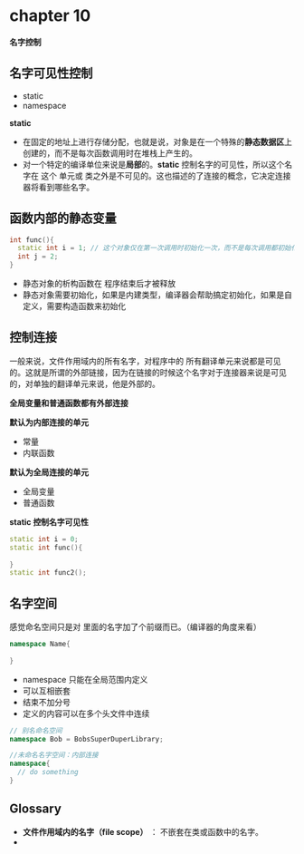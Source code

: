 # chapter 10

**名字控制**



## 名字可见性控制

* static
* namespace



**static**

* 在固定的地址上进行存储分配，也就是说，对象是在一个特殊的**静态数据区**上创建的，而不是每次函数调用时在堆栈上产生的。
* 对一个特定的编译单位来说是**局部**的。**static** 控制名字的可见性，所以这个名字在 这个 单元或 类之外是不可见的。这也描述的了连接的概念，它决定连接器将看到哪些名字。



## 函数内部的静态变量

```c++
int func(){
  static int i = 1; // 这个对象仅在第一次调用时初始化一次，而不是每次调用都初始化
  int j = 2;
}
```

* 静态对象的析构函数在 程序结束后才被释放
* 静态对象需要初始化，如果是内建类型，编译器会帮助搞定初始化，如果是自定义，需要构造函数来初始化



## 控制连接

一般来说，文件作用域内的所有名字，对程序中的 所有翻译单元来说都是可见的。这就是所谓的外部链接，因为在链接的时候这个名字对于连接器来说是可见的，对单独的翻译单元来说，他是外部的。

**全局变量和普通函数都有外部连接**



**默认为内部连接的单元**

* 常量
* 内联函数

**默认为全局连接的单元**

* 全局变量
* 普通函数



**static 控制名字可见性**

```c++
static int i = 0;
static int func(){
  
}
static int func2();
```



## 名字空间

感觉命名空间只是对 里面的名字加了个前缀而已。（编译器的角度来看）

```c++
namespace Name{
  
}
```

* namespace 只能在全局范围内定义
* 可以互相嵌套
* 结束不加分号
* 定义的内容可以在多个头文件中连续

```c++
// 别名命名空间
namespace Bob = BobsSuperDuperLibrary;

//未命名名字空间：内部连接
namespace{
  // do something
}
```





## Glossary

* **文件作用域内的名字（file scope）** ： 不嵌套在类或函数中的名字。
* ​